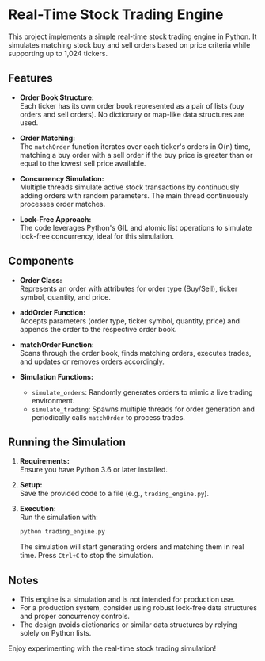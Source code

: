 # Real-Time Stock Trading Engine

This project implements a simple real-time stock trading engine in Python. It simulates matching stock buy and sell orders based on price criteria while supporting up to 1,024 tickers.

## Features

- **Order Book Structure:**  
  Each ticker has its own order book represented as a pair of lists (buy orders and sell orders). No dictionary or map-like data structures are used.

- **Order Matching:**  
  The `matchOrder` function iterates over each ticker's orders in O(n) time, matching a buy order with a sell order if the buy price is greater than or equal to the lowest sell price available.

- **Concurrency Simulation:**  
  Multiple threads simulate active stock transactions by continuously adding orders with random parameters. The main thread continuously processes order matches.

- **Lock-Free Approach:**  
  The code leverages Python's GIL and atomic list operations to simulate lock-free concurrency, ideal for this simulation.

## Components

- **Order Class:**  
  Represents an order with attributes for order type (Buy/Sell), ticker symbol, quantity, and price.

- **addOrder Function:**  
  Accepts parameters (order type, ticker symbol, quantity, price) and appends the order to the respective order book.

- **matchOrder Function:**  
  Scans through the order book, finds matching orders, executes trades, and updates or removes orders accordingly.

- **Simulation Functions:**  
  - `simulate_orders`: Randomly generates orders to mimic a live trading environment.
  - `simulate_trading`: Spawns multiple threads for order generation and periodically calls `matchOrder` to process trades.

## Running the Simulation

1. **Requirements:**  
   Ensure you have Python 3.6 or later installed.

2. **Setup:**  
   Save the provided code to a file (e.g., `trading_engine.py`).

3. **Execution:**  
   Run the simulation with:
   ```bash
   python trading_engine.py
   ```
   The simulation will start generating orders and matching them in real time. Press `Ctrl+C` to stop the simulation.

## Notes

- This engine is a simulation and is not intended for production use.
- For a production system, consider using robust lock-free data structures and proper concurrency controls.
- The design avoids dictionaries or similar data structures by relying solely on Python lists.

Enjoy experimenting with the real-time stock trading simulation!

